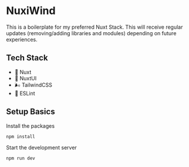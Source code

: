 # NuxiWind

This is a boilerplate for my preferred Nuxt Stack. This will receive regular updates (removing/adding libraries and modules) depending on future experiences.

## Tech Stack
- :evergreen_tree: Nuxt
- :deciduous_tree: NuxtUI
- :wind_face: TailwindCSS
- :straight_ruler: ESLint



## Setup Basics
Install the packages

`npm install`

Start the development server

`npm run dev`